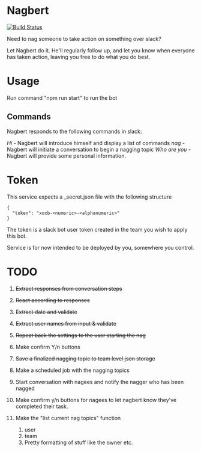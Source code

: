 # Nagbert
[![Build Status](https://travis-ci.org/Bestbrains/nagbert.svg?branch=master)](https://travis-ci.org/Bestbrains/nagbert.svg?branch=master)

Need to nag someone to take action on something over slack?

Let Nagbert do it. He'll regularly follow up, and let you know when everyone has taken action, leaving you free to do what you do best.

# Usage

Run command "npm run start" to run the bot

## Commands

Nagbert responds to the following commands in slack:

*Hi* - Nagbert will introduce himself and display a list of commands
*nag* - Nagbert will initiate a conversation to begin a nagging topic
*Who are you* - Nagbert will provide some personal information.

# Token

This service expects a _secret.json file with the following structure

    {
      "token": "xoxb-<numeric>-<alphanumeric>"
    }

The token is a slack bot user token created in the team you wish to apply this bot.

Service is for now intended to be deployed by you, somewhere you control.

# TODO

1. ~~Extract responses from conversation steps~~
2. ~~React according to responses~~
 1. ~~Extract date and validate~~
 2. ~~Extract user names from input & validate~~
3. ~~Repeat back the settings to the user starting the nag~~
4. Make confirm Y/n buttons
5. ~~Save a finalized nagging topic to team level json storage~~

6. Make a scheduled job with the nagging topics
7. Start conversation with nagees and notify the nagger who has been nagged
8. Make confirm y/n buttons for nagees to let nagbert know they've completed their task.

9. Make the "list current nag topics" function
    1. user
    2. team
    3. Pretty formatting of stuff like the owner etc.
